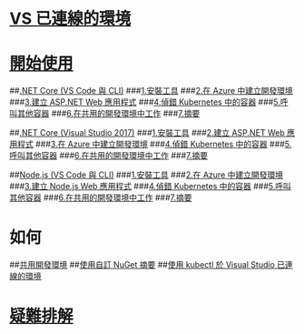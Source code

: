 # [VS 已連線的環境](visual-studio-connected-environment.md)

# [開始使用](get-started.md)
##[.NET Core (VS Code 與 CLI)](get-started-netcore-01.md)
###[1.安裝工具](get-started-netcore-01.md)
###[2.在 Azure 中建立開發環境](get-started-netcore-02.md)
###[3.建立 ASP.NET Web 應用程式](get-started-netcore-03.md)
###[4.偵錯 Kubernetes 中的容器](get-started-netcore-04.md)
###[5.呼叫其他容器](get-started-netcore-05.md)
###[6.在共用的開發環境中工作](get-started-netcore-06.md)
###[7.摘要](get-started-netcore-07.md)

##[.NET Core (Visual Studio 2017)](get-started-netcore-visualstudio-01.md)
###[1.安裝工具](get-started-netcore-visualstudio-01.md)
###[2.建立 ASP.NET Web 應用程式](get-started-netcore-visualstudio-02.md)
###[3.在 Azure 中建立開發環境](get-started-netcore-visualstudio-03.md)
###[4.偵錯 Kubernetes 中的容器](get-started-netcore-visualstudio-04.md)
###[5.呼叫其他容器](get-started-netcore-visualstudio-05.md)
###[6.在共用的開發環境中工作](get-started-netcore-visualstudio-06.md)
###[7.摘要](get-started-netcore-visualstudio-07.md)

##[Node.js (VS Code 與 CLI)](get-started-nodejs-01.md)
###[1.安裝工具](get-started-nodejs-01.md)
###[2.在 Azure 中建立開發環境](get-started-nodejs-02.md)
###[3.建立 Node.js Web 應用程式](get-started-nodejs-03.md)
###[4.偵錯 Kubernetes 中的容器](get-started-nodejs-04.md)
###[5.呼叫其他容器](get-started-nodejs-05.md)
###[6.在共用的開發環境中工作](get-started-nodejs-06.md)
###[7.摘要](get-started-nodejs-07.md)

# 如何
##[共用開發環境](how-to/share-dev-environment.md)
##[使用自訂 NuGet 摘要](how-to/use-a-custom-nuget-feed.md)
##[使用 kubectl 於 Visual Studio 已連線的環境](how-to/use-kubectl-with-vsce.md)

# [疑難排解](troubleshooting.md)

